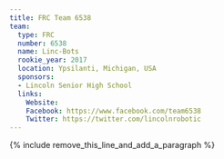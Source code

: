 ```yaml
---
title: FRC Team 6538
team:
  type: FRC
  number: 6538
  name: Linc-Bots
  rookie_year: 2017
  location: Ypsilanti, Michigan, USA
  sponsors:
  - Lincoln Senior High School
  links:
    Website: 
    Facebook: https://www.facebook.com/team6538
    Twitter: https://twitter.com/lincolnrobotic
---
```


{% include remove_this_line_and_add_a_paragraph %}